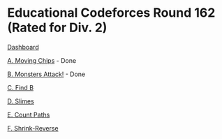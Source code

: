 # Educational Codeforces Round 162 (Rated for Div. 2)

[Dashboard](https://codeforces.com/contest/1923)

[A. Moving Chips](https://codeforces.com/contest/1923/problem/A) - Done

[B. Monsters Attack!](https://codeforces.com/contest/1923/problem/B) - Done

[C. Find B](https://codeforces.com/contest/1923/problem/C)

[D. Slimes](https://codeforces.com/contest/1923/problem/D)

[E. Count Paths](https://codeforces.com/contest/1923/problem/E)

[F. Shrink-Reverse](https://codeforces.com/contest/1923/problem/F)
